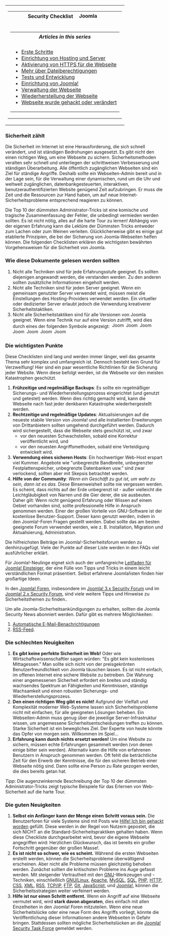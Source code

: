 <!-- Filename: Security_Checklist/Getting_Started / Display title: Sicherheits-Checkliste / Erste Schritte -->

<table class="navbox" data-cellspacing="0">

<tbody>
<tr class="odd">
<td><table class="nowraplinks navbox-inner" data-cellspacing="0">

<tbody>
<tr class="header">
<th colspan="2" class="navbox-title" scope="col">Security Checklist <img
src="https://docs.joomla.org/images/7/7b/Compat_icon_CMS.png"
decoding="async" data-file-width="87" data-file-height="17" width="87"
height="17" alt="Joomla CMS" /></th>
</tr>
&#10;<tr class="odd">
<td></td>
<td></td>
</tr>
<tr class="even">
<td colspan="2" class="navbox-abovebelow"></td>
</tr>
<tr class="odd">
<td></td>
<td></td>
</tr>
<tr class="even">
<td colspan="2" class="navbox-list navbox-odd"><table
class="nowraplinks navbox-subgroup" data-cellspacing="0">

<tbody>
<tr class="header">
<th colspan="2" class="navbox-title" scope="col"><em>Articles in this
series</em></th>
</tr>
&#10;<tr class="odd">
<td></td>
<td></td>
</tr>
<tr class="even">
<td colspan="2" class="navbox-list navbox-odd"><ul>
<li><a href="https://docs.joomla.org/Security_Checklist/Getting_Started"
title="Special:MyLanguage/Security Checklist/Getting Started">Erste
Schritte</a></li>
<li><a
href="https://docs.joomla.org/Security_Checklist/Hosting_and_Server_Setup"
title="Special:MyLanguage/Security Checklist/Hosting and Server Setup">Einrichtung
von Hosting und Server</a></li>
<li><a href="https://docs.joomla.org/Enabling_HTTPS_on_your_site"
title="Special:MyLanguage/Enabling HTTPS on your site">Aktivierung von
HTTPS für die Webseite</a></li>
<li><a
href="https://docs.joomla.org/Security_Checklist/Where_can_you_learn_more_about_file_permissions%3F"
title="Special:MyLanguage/Security Checklist/Where can you learn more about file permissions?">Mehr
über Dateiberechtigungen</a></li>
<li><a
href="https://docs.joomla.org/Security_Checklist/Testing_and_Development"
title="Special:MyLanguage/Security Checklist/Testing and Development">Tests
und Entwicklung</a></li>
<li><a href="https://docs.joomla.org/Security_Checklist/Joomla!_Setup"
title="Special:MyLanguage/Security Checklist/Joomla! Setup">Einrichtung
von Joomla!</a></li>
<li><a
href="https://docs.joomla.org/Security_Checklisthttps://docs.joomla.org/Security%20Checklist/Site%20Administration">Verwaltung
der Webseite</a></li>
<li><a
href="https://docs.joomla.org/Security_Checklisthttps://docs.joomla.org/Security%20Checklist/Site%20Recovery">Wiederherstellung
der Webseite</a></li>
<li><a
href="https://docs.joomla.org/Security_Checklist/You_have_been_hacked_or_defaced"
title="Special:MyLanguage/Security Checklist/You have been hacked or defaced">Webseite
wurde gehackt oder verändert</a></li>
</ul></td>
</tr>
</tbody>
</table></td>
</tr>
</tbody>
</table></td>
</tr>
</tbody>
</table>

### Sicherheit zählt

Die Sicherheit im Internet ist eine Herausforderung, die sich schnell
verändert, und ist ständigen Bedrohungen ausgesetzt. Es gibt nicht den
einen richtigen Weg, um eine Webseite zu sichern. Sicherheitsmethoden
veralten sehr schnell und unterliegen der schrittweisen Verbesserung und
ständigen Überarbeitung. Alle öffentlich zugänglichen Webseiten sind ein
Ziel für ständige Angriffe. Deshalb sollte ein Webseiten-Admin bereit
und in der Lage sein, für die Verwaltung einer dynamischen, rund um die
Uhr und weltweit zugänglichen, datenbankgesteuerten, interaktiven,
benutzerauthentifizierten Website genügend Zeit aufzubringen. Er muss
die Zeit und die Ressourcen zur Hand haben, um auf neue
Internet-Sicherheitsprobleme entsprechend reagieren zu können.

Die  Top 10 der dümmsten
Administrator-Tricks
ist eine komische und tragische Zusammenfassung der Fehler, die
unbedingt vermieden werden sollten. Es ist nicht nötig, alles auf die
harte Tour zu lernen! Abhängig von der eigenen Erfahrung kann die
Lektüre der Dümmsten Tricks entweder zum Lachen oder zum Weinen
verleiten. Glücklicherweise gibt es einige gut etablierte Prinzipien,
die bei der Sicherung von Joomla-Webseiten helfen können. Die folgenden
Checklisten erklären die wichtigsten bewährten Vorgehensweisen für die
Sicherheit von Joomla.

### Wie diese Dokumente gelesen werden sollten

1.  Nicht alle Techniken sind für jede Erfahrungsstufe geeignet. Es
    sollten diejenigen angewandt werden, die verstanden werden. Zu den
    anderen sollten zusätzliche Informationen eingeholt werden.
2.  Nicht alle Techniken sind für jeden Server geeignet. Wenn ein
    gemeinsam genutzter Server verwendet wird, müssen meist die
    Einstellungen des Hosting-Providers verwendet werden. Ein virtueller
    oder dedizierter Server erlaubt jedoch die Verwendung kreativerer
    Sicherheitstaktiken.
3.  Nicht alle Sicherheitstaktiken sind für alle Versionen von Joomla
    geeignet. Wenn eine Technik nur auf eine Version zutrifft, wird dies
    durch eines der folgenden Symbole angezeigt:
     <img src="https://docs.joomla.org/images/4/43/Compat_icon_1_0.png"
    decoding="async" data-file-width="40" data-file-height="17" width="40"
    height="17" alt="Joomla 1.0" /> <img src="https://docs.joomla.org/images/c/c8/Compat_icon_1_5.png"
    decoding="async" data-file-width="40" data-file-height="17" width="40"
    height="17" alt="Joomla 1.5" /> <img src="https://docs.joomla.org/images/d/da/Compat_icon_1_6.png"
    decoding="async" data-file-width="40" data-file-height="17" width="40"
    height="17" alt="Joomla 1.6" /> <img src="https://docs.joomla.org/images/8/87/Compat_icon_1_7.png"
    decoding="async" data-file-width="40" data-file-height="17" width="40"
    height="17" alt="Joomla 1.7" /> <img src="https://docs.joomla.org/images/5/53/Compat_icon_2_5.png"
    decoding="async" data-file-width="40" data-file-height="17" width="40"
    height="17" alt="Joomla 2.5" /> <img src="https://docs.joomla.org/images/9/9e/Compat_icon_3_0.png"
    decoding="async" data-file-width="40" data-file-height="17" width="40"
    height="17" alt="Joomla 3.0" /> <img src="https://docs.joomla.org/images/d/d6/Compat_icon_3_1.png"
    decoding="async" data-file-width="40" data-file-height="17" width="40"
    height="17" alt="Joomla 3.1" />

### Die wichtigsten Punkte

Diese Checklisten sind lang und werden immer länger, weil das gesamte
Thema sehr komplex und umfangreich ist. Dennoch besteht kein Grund für
Verzweiflung! Hier sind ein paar wesentliche Richtlinien für die
Sicherung jeder Website. Wenn diese befolgt werden, ist die Webseite vor
den meisten Katastrophen geschützt.

1.  **Frühzeitige und regelmäßige Backups**: Es sollte ein regelmäßiger
    Sicherungs- und Wiederherstellungsprozess eingerichtet (und genutzt
    und getestet) werden. Wenn dies richtig gemacht wird, kann die
    Webseite nach fast jeder denkbaren Katastrophe wiederhergestellt
    werden.
2.  **Rechtzeitige und regelmäßige Updates**: Aktualisierungen auf die
    neueste stabile Version von Joomla! und alle installierten
    Erweiterungen von Drittanbietern sollten umgehend durchgeführt
    werden. Dadurch wird sichergestellt, dass die Webseite stets
    geschützt ist, und zwar
    - vor den neuesten Schwachstellen, sobald eine Korrektur
      veröffentlicht wird, und
    - vor den neuesten Angriffsmethoden, sobald eine Verteidigung
      entwickelt wird.
3.  **Verwendung eines sicheren Hosts**: Ein hochwertiger Web-Host
    erspart viel Kummer. Angebote wie "unbegrenzte Bandbreite,
    unbegrenzter Festplattenspeicher, unbegrenzte Datenbanken usw." sind
    zwar verlockend, sollten aber mit Skepsis betrachtet werden.
4.  **Hilfe von der Community**: *Wenn ein Geschäft zu gut ist, um wahr
    zu sein, dann ist es das.* Diese Binsenweisheit sollte nie vergessen
    werden. Es scheint, dass nichts auf der Erde unbegrenzt ist - außer
    vielleicht die Leichtgläubigkeit von Narren und die Gier derer, die
    sie ausbeuten. Daher gilt: Wenn nicht genügend Erfahrung oder Wissen
    auf einem Gebiet vorhanden sind, sollte professionelle Hilfe in
    Anspruch genommen werden. Einer der großen Vorteile von GNU-Software
    ist der kostenlose Benutzer-Support. Dieser kann genutzt werden,
    indem in den Joomla!-Foren Fragen gestellt werden. Dabei sollte das
    am besten geeignete Forum verwendet werden, wie z. B. Installation,
    Migration und Aktualisierung, Administration.

Die hilfreichsten Beiträge im Joomla!-Sicherheitsforum werden zu denhinzugefügt. Viele der Punkte auf dieser Liste werden in den FAQs viel
ausführlicher erklärt.

Für Joomla!-Neulinge eignet sich auch der umfangreiche [Leitfaden für
Joomla!
Einsteiger](https://docs.joomla.org/Beginners "Special:MyLanguage/Beginners"),
der eine Fülle von Tipps und Tricks in einem leicht verständlichen
Format präsentiert. Selbst erfahrene Joomla!isten finden hier großartige
Ideen.

In den
<a href="http://forum.joomla.org" class="external text" target="_blank"
rel="noreferrer noopener">Joomla! Foren</a>, insbesondere im
<a href="http://forum.joomla.org/viewforum.php?f=714"
class="external text" target="_blank" rel="noreferrer noopener">Joomla!
3.x Security Forum</a> und im
<a href="http://forum.joomla.org/viewforum.php?f=621"
class="external text" target="_blank" rel="noreferrer noopener">Joomla!
2.x Security Forum</a>, sind viele weitere Tipps und Hinweise zu
Sicherheitsthemen zu finden..

Um alle Joomla-Sicherheitsankündigungen zu erhalten, sollten die Joomla
Security News abonniert werden. Dafür gibt es mehrere Möglichkeiten:

1.  <a
    href="http://feedburner.google.com/fb/a/mailverify?uri=JoomlaSecurityNews"
    class="external text" target="_blank"
    rel="nofollow noreferrer noopener">Automatische
    E-Mail-Benachrichtigungen</a>
2.  <a href="http://feeds.joomla.org/JoomlaSecurityNews"
    class="external text" target="_blank"
    rel="noreferrer noopener">RSS-Feed</a>.

### Die schlechten Neuigkeiten

1.  **Es gibt keine perfekte Sicherheit im Web!** Oder wie
    Wirtschaftswissenschaftler sagen würden: "Es gibt kein kostenloses
    Mittagessen." Man sollte sich nicht von der preisgekrönten
    Benutzerfreundlichkeit von Joomla täuschen lassen. Es ist nicht
    einfach, im offenen Internet eine sichere Website zu betreiben. Die
    Wahrung einer angemessenen Sicherheit erfordert ein breites und
    ständig wachsendes Spektrum an Fähigkeiten und Kenntnissen, ständige
    Wachsamkeit und einen robusten Sicherungs- und
    Wiederherstellungsprozess.
2.  **Den einen richtigen Weg gibt es nicht!** Aufgrund der Vielfalt und
    Komplexität moderner Web-Systeme lassen sich Sicherheitsprobleme
    nicht mit einfachen, für alle geeigneten Lösungen beheben. Ein
    Webseiten-Admin muss genug über die jeweilige Server-Infrastruktur
    wissen, um angemessene Sicherheitsentscheidungen treffen zu können.
    Starke Sicherheit ist ein bewegliches Ziel. Der Experte von heute
    könnte das Opfer von morgen sein. Willkommen im Spiel...
3.  **Erfahrung kann durch nichts ersetzt werden!** Um eine Website zu
    sichern, müssen echte Erfahrungen gesammelt werden (von denen einige
    bitter sein werden). Alternativ kann die Hilfe von erfahrenen
    Benutzern in Anspruch genommen werden. Oft fehlt die beträchtliche
    Zeit für den Erwerb der Kenntnisse, die für den sicheren Betrieb
    einer Webseite nötig sind. Dann sollte eine Person zu Rate gezogen
    werden, die dies bereits getan hat.

*Tipp*: Die augenzwinkernde Beschreibung der  Top 10 der dümmsten
Administrator-Tricks
zeigt typische Beispiele für das Erlernen von Web-Sicherheit auf die
harte Tour.

### Die guten Neuigkeiten

1.  **Selbst ein Anfänger kann der Menge einen Schritt voraus sein.**
    Die Benutzerforen für viele Systeme sind mit Posts wie
    <a href="http://www.google.com/search?q=Help!+I&#39;ve+been+hacked"
    class="external text" target="_blank"
    rel="nofollow noreferrer noopener">Hilfe! Ich bin gehackt worden</a>
    gefüllt. Diese werden in der Regel von Nutzern gepostet, die sich
    NICHT an die Standard-Sicherheitspraktiken gehalten haben. Wenn
    diese Checkliste durchgearbeitet wird, bevor die eigene Webseite
    angegriffen wird: Herzlichen Glückwunsch, das ist bereits ein großer
    Fortschritt gegenüber der großen Masse!.
2.  **Es ist nicht so schwer, wie es scheint.** Während die ersten
    Webseiten erstellt werden, können die Sicherheitsprobleme
    überwältigend erscheinen. Aber nicht alle Probleme müssen
    gleichzeitig behoben werden. Zunächst sollten die kritischsten
    Probleme ins Auge gefasst werden. Mit steigender Vertrautheit mit
    den
    <a href="http://www.gnu.org" class="external text" target="_blank"
    rel="nofollow noreferrer noopener">GNU</a>-Werkzeugen und
    -Techniken, einschließlich
    <a href="http://www.gnu.org/" class="external text" target="_blank"
    rel="nofollow noreferrer noopener">GNU/Linux</a>,
    <a href="http://www.apache.org" class="external text" target="_blank"
    rel="nofollow noreferrer noopener">Apache</a>,
    <a href="http://www.mysql.com" class="external text" target="_blank"
    rel="nofollow noreferrer noopener">MySQL</a>,
    <a href="http://en.wikipedia.org/wiki/SQL" class="external text"
    target="_blank" rel="nofollow noreferrer noopener">SQL</a>,
    <a href="http://www.php.net" class="external text" target="_blank"
    rel="nofollow noreferrer noopener">PHP</a>,
    <a href="http://en.wikipedia.org/wiki/HTTP" class="external text"
    target="_blank" rel="nofollow noreferrer noopener">HTTP</a>,
    <a href="http://en.wikipedia.org/wiki/CSS" class="external text"
    target="_blank" rel="nofollow noreferrer noopener">CSS</a>,
    <a href="http://en.wikipedia.org/wiki/XML" class="external text"
    target="_blank" rel="nofollow noreferrer noopener">XML</a>,
    <a href="http://en.wikipedia.org/wiki/RSS" class="external text"
    target="_blank" rel="nofollow noreferrer noopener">RSS</a>,
    <a href="http://en.wikipedia.org/wiki/TCP/IP" class="external text"
    target="_blank" rel="nofollow noreferrer noopener">TCP/IP</a>,
    <a href="http://en.wikipedia.org/wiki/FTP" class="external text"
    target="_blank" rel="nofollow noreferrer noopener">FTP</a>,
    <a href="https://git-scm.com/" class="external text" target="_blank"
    rel="nofollow noreferrer noopener">Git</a>,
    <a href="http://en.wikipedia.org/wiki/JavaScript" class="external text"
    target="_blank" rel="nofollow noreferrer noopener">JavaScript</a>,
    und
    <a href="http://www.joomla.org" class="external text" target="_blank"
    rel="noreferrer noopener">Joomla!</a>, können die
    Sicherheitsstrategien weiter verfeinert werden.
3.  **Hilfe ist nur einen Schritt entfernt.** Wenn ein Angriff auf eine
    Webseite vermutet wird, wird **stark davon abgeraten**, dies einfach
    mit allen Einzelheiten in den Joomla! Foren mitzuteilen. Wenn eine
    neue Sicherheitslücke oder eine neue Form des Angriffs vorliegt,
    könnte die Veröffentlichung dieser Informationen andere Webseiten in
    Gefahr bringen. Stattdessen sollten mögliche Sicherheitslücken an
    die
    <a href="http://developer.joomla.org/security" class="external text"
    target="_blank" rel="noreferrer noopener">Joomla! Security Task
    Force</a> gemeldet werden.
